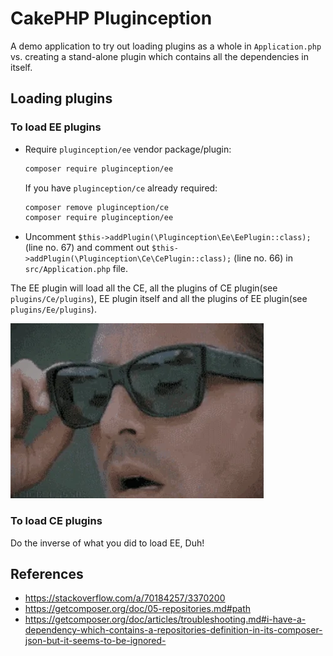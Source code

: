 # CakePHP Pluginception

A demo application to try out loading plugins as a whole in `Application.php` vs. creating a stand-alone plugin which contains all the dependencies in itself.

## Loading plugins

### To load EE plugins

- Require `pluginception/ee` vendor package/plugin:
    ```sh
    composer require pluginception/ee
    ```

    If you have `pluginception/ce` already required:
    ```sh
    composer remove pluginception/ce
    composer require pluginception/ee
    ```

- Uncomment `$this->addPlugin(\Pluginception\Ee\EePlugin::class);` (line no. 67) and comment out `$this->addPlugin(\Pluginception\Ce\CePlugin::class);` (line no. 66) in `src/Application.php` file.

The EE plugin will load all the CE, all the plugins of CE plugin(see `plugins/Ce/plugins`), EE plugin itself and all the plugins of EE plugin(see `plugins/Ee/plugins`).

[<img src="https://raw.githubusercontent.com/ishanvyas22/cakephp-pluginception/298c26b5a3fcfe936f16deef0e8712c2fdc1b635/inception.gif" alt="gif" width="405" height="280">](https://github.com/ishanvyas22/cakephp-pluginception/blob/ca21dcb37030a8a9bf516a42ce583aa2c1ce15fb/inception.gif)

### To load CE plugins

Do the inverse of what you did to load EE, Duh!

## References

- https://stackoverflow.com/a/70184257/3370200
- https://getcomposer.org/doc/05-repositories.md#path
- https://getcomposer.org/doc/articles/troubleshooting.md#i-have-a-dependency-which-contains-a-repositories-definition-in-its-composer-json-but-it-seems-to-be-ignored-
